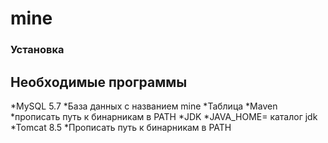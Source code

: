 # mine
### Установка

## Необходимые программы

*MySQL 5.7
 *База данных с названием mine
 *Таблица
*Maven
 *прописать путь к бинарникам в PATH
*JDK
 *JAVA_HOME= каталог jdk
*Tomcat 8.5
 *Прописать путь к бинарникам в PATH